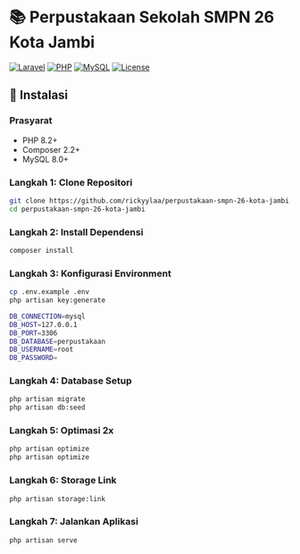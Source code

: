 # 📚 Perpustakaan Sekolah SMPN 26 Kota Jambi

[![Laravel](https://img.shields.io/badge/Laravel-12.x-orange.svg)](https://laravel.com)
[![PHP](https://img.shields.io/badge/PHP-8.2+-purple.svg)](https://php.net)
[![MySQL](https://img.shields.io/badge/MySQL-8.0+-blue.svg)](https://mysql.com)
[![License](https://img.shields.io/badge/License-MIT-blue.svg)](LICENSE)

## 🚀 Instalasi

### Prasyarat
- PHP 8.2+
- Composer 2.2+
- MySQL 8.0+

### Langkah 1: Clone Repositori
```bash
git clone https://github.com/rickyylaa/perpustakaan-smpn-26-kota-jambi.git
cd perpustakaan-smpn-26-kota-jambi
```

### Langkah 2: Install Dependensi
```bash
composer install
```

### Langkah 3: Konfigurasi Environment
```bash
cp .env.example .env
php artisan key:generate

DB_CONNECTION=mysql
DB_HOST=127.0.0.1
DB_PORT=3306
DB_DATABASE=perpustakaan
DB_USERNAME=root
DB_PASSWORD=
```

### Langkah 4: Database Setup
```bash
php artisan migrate
php artisan db:seed
```

### Langkah 5: Optimasi 2x
```bash
php artisan optimize
php artisan optimize
```

### Langkah 6: Storage Link
```bash
php artisan storage:link
```

### Langkah 7: Jalankan Aplikasi
```bash
php artisan serve
```
